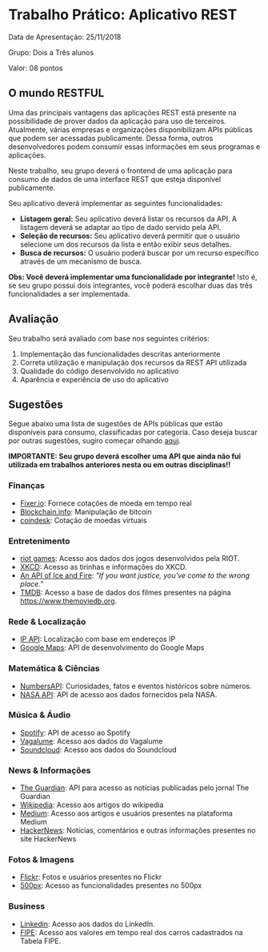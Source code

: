 # Trabalho Prático: Aplicativo REST

Data de Apresentação: 25/11/2018

Grupo: Dois a Três alunos

Valor: 08 pontos

## O mundo RESTFUL

Uma das principais vantagens das aplicações REST está presente na possibilidade de prover dados da aplicação para uso de terceiros. 
Atualmente, várias empresas e organizações disponibilizam APIs públicas que podem ser acessadas publicamente.
Dessa forma, outros desenvolvedores podem consumir essas informações em seus programas e aplicações.

Neste trabalho, seu grupo deverá o frontend de uma aplicação para consumo de dados de uma interface REST que esteja disponível publicamente.

Seu aplicativo deverá implementar as seguintes funcionalidades:

* **Listagem geral:** Seu aplicativo deverá listar os recursos da API. A listagem deverá se adaptar ao tipo de dado servido pela API.
* **Seleção de recursos:** Seu aplicativo deverá permitir que o usuário selecione um dos recursos da lista e então exibir seus detalhes.
* **Busca de recursos:** O usuário poderá buscar por um recurso específico através de um mecanismo de busca.

**Obs: Você deverá implementar uma funcionalidade por integrante!** 
Isto é, se seu grupo possui dois integrantes, você poderá escolhar duas das três funcionalidades a ser implementada.

## Avaliação

Seu trabalho será avaliado com base nos seguintes critérios:

1. Implementação das funcionalidades descritas anteriormente
1. Correta utilização e manipulação dos recursos da REST API utilizada
1. Qualidade do código desenvolvido no aplicativo
1. Aparência e experiência de uso do aplicativo

## Sugestões

Segue abaixo uma lista de sugestões de APIs públicas que estão disponíveis para consumo, classificadas por categoria.
Caso deseja buscar por outras sugestões, sugiro começar olhando [aqui](https://github.com/public-apis/public-apis). 

**IMPORTANTE: Seu grupo deverá escolher uma API que ainda não fui utilizada em trabalhos anteriores nesta ou em outras disciplinas!!**

### Finanças

* [Fixer.io](http://fixer.io/): Fornece cotações de moeda em tempo real
* [Blockchain.info](https://blockchain.info/api): Manipulação de bitcoin
* [coindesk](https://www.coindesk.com/api/): Cotação de moedas virtuais

### Entretenimento

* [riot games](https://developer.riotgames.com/): Acesso aos dados dos jogos desenvolvidos pela RIOT.
* [XKCD](https://xkcd.com/json.html): Acesso as tirinhas e informações do XKCD.
* [An API of Ice and Fire](https://anapioficeandfire.com/): *"If you want justice, you've come to the wrong place."*
* [TMDB](https://www.themoviedb.org/documentation/api): Acesso a base de dados dos filmes presentes na página <https://www.themoviedb.org>.

### Rede & Localização

* [IP API](https://ipapi.co/): Localização com base em endereços IP
* [Google Maps](https://developers.google.com/maps/): API de desenvolvimento do Google Maps

### Matemática & Ciências

* [NumbersAPI](http://numbersapi.com/): Curiosidades, fatos e eventos históricos sobre números.
* [NASA API](https://api.nasa.gov/): API de acesso aos dados fornecidos pela NASA.

### Música & Áudio

* [Spotify](https://developer.spotify.com/web-api/): API de acesso ao Spotify
* [Vagalume](https://api.vagalume.com.br/docs/): Acesso aos dados do Vagalume
* [Soundcloud](https://developers.soundcloud.com/docs/api/): Acesso aos dados do Soundcloud

### News & Informações

* [The Guardian](http://open-platform.theguardian.com/): API para acesso as notícias publicadas pelo jornal The Guardian
* [Wikipedia](https://www.mediawiki.org/wiki/API:Main_page): Acesso aos artigos do wikipedia
* [Medium](https://github.com/Medium/medium-api-docs): Acesso aos artigos e usuários presentes na plataforma Medium
* [HackerNews](https://github.com/HackerNews/API): Notícias, comentários e outras informações presentes no site HackerNews

### Fotos & Imagens

* [Flickr](https://www.flickr.com/services/api/): Fotos e usuários presentes no Flickr
* [500px](https://github.com/500px/api-documentation): Acesso as funcionalidades presentes no 500px

### Business

* [Linkedin](https://developer.linkedin.com/docs/rest-api#): Acesso aos dados do LinkedIn.
* [FIPE](https://deividfortuna.github.io/fipe/): Acesso aos valores em tempo real dos carros cadastrados na Tabela FIPE.